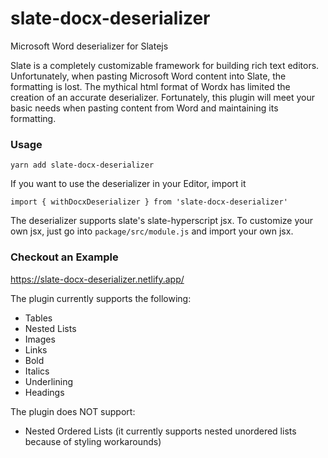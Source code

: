 # slate-docx-deserializer
Microsoft Word deserializer for Slatejs

Slate is a completely customizable framework for building rich text editors. Unfortunately, when pasting Microsoft Word content into Slate, the formatting is lost. The mythical html format of Wordx has limited the creation of an accurate deserializer.
Fortunately, this plugin will meet your basic needs when pasting content from Word and maintaining its formatting. 

### Usage
 `yarn add slate-docx-deserializer`

If you want to use the deserializer in your Editor, import it

`import { withDocxDeserializer } from 'slate-docx-deserializer'`

The deserializer supports slate's slate-hyperscript jsx. To customize your own jsx, just go into `package/src/module.js` and import your own jsx. 

### Checkout an Example

https://slate-docx-deserializer.netlify.app/


The plugin currently supports the following:
* Tables
* Nested Lists
* Images
* Links
* Bold
* Italics
* Underlining
* Headings

The plugin does NOT support:
* Nested Ordered Lists (it currently supports nested unordered lists because of styling workarounds)




